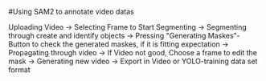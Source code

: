 #Using SAM2 to annotate video datas


Uploading Video ->
Selecting Frame to Start Segmenting -> 
Segmenting through create and identify objects ->
Pressing "Generating Maskes"-Button to check the generated maskes, if it is fitting expectation ->
Propagating through video ->
If Video not good, Choose a frame to edit the mask ->
Generating new video ->
Export in Video or YOLO-training data set format


